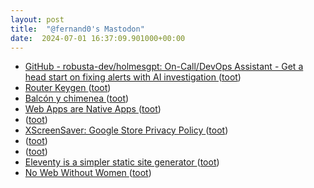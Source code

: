 ```yaml
---
layout: post
title:  "@fernand0's Mastodon"
date:  2024-07-01 16:37:09.901000+00:00
---
```

*  [GitHub - robusta-dev/holmesgpt: On-Call/DevOps Assistant - Get a head start on fixing alerts with AI investigation ](https://github.com/robusta-dev/holmesgp) ([toot](https://mastodon.social/@fernand0/112712209524239153))
*  [Router Keygen ](https://routerkeygen.github.io) ([toot](https://mastodon.social/@fernand0/112712024323557476))
*  [Balcón y chimenea ](https://www.flickr.com/photos/fernand0/53793614787) ([toot](https://mastodon.social/@fernand0/112711957453036672))
*  [Web Apps are Native Apps ](https://www.ctologic.pro/p/web-apps-are-native-app) ([toot](https://mastodon.social/@fernand0/112711777216537931))
*  [ ](https://paquita.masto.host/@crul) ([toot](https://mastodon.social/@fernand0/112711065193812502))
*  [XScreenSaver: Google Store Privacy Policy  ](https://www.jwz.org/xscreensaver/google.html) ([toot](https://mastodon.social/@fernand0/112710998229570461))
*  [ ](https://paquita.masto.host/@crul) ([toot](https://mastodon.social/@fernand0/112710845618051024))
*  [ ](https://paquita.masto.host/@crul) ([toot](https://mastodon.social/@fernand0/112710844560090589))
*  [Eleventy is a simpler static site generator  ](https://www.11ty.dev/) ([toot](https://mastodon.social/@fernand0/112710836909907218))
*  [No Web Without Women ](https://nowebwithoutwomen.com) ([toot](https://mastodon.social/@fernand0/112710489152836662))
